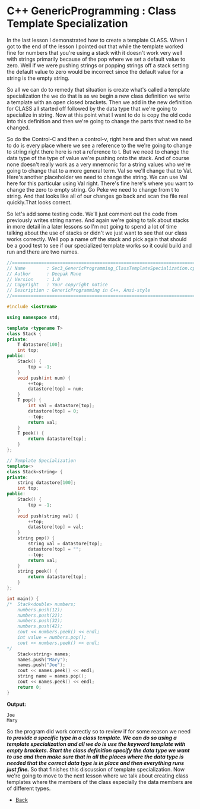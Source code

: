# C++ GenericProgramming : Class Template Specialization

In the last lesson I demonstrated how to create a template CLASS. When I got to the end of the lesson I pointed out that while the template worked fine for numbers that you're using a stack with it doesn't work very well with strings primarily because of the pop where we set a default value to zero. Well if we were pushing strings or popping strings off a stack setting the default value to zero would be incorrect since the default value for a string is the empty string. 

So all we can do to remedy that situation is create what's called a template specialization the we do that is as we begin a new class definition we write a template with an open closed brackets. Then we add in the new definition for CLASS all started off followed by the data type that we're going to specialize in string. Now at this point what I want to do is copy the old code into this definition and then we're going to change the parts that need to be changed.

So do the Control-C and then a control-v, right here and then what we need to do is every place where we see a reference to the we're going to change to string right there here is not a reference to t. But we need to change the data type of the type of value we're pushing onto the stack. And of course none doesn't really work as a very mnemonic for a string values who we're going to change that to a more general term. Val so we'll change that to Val. Here's another placeholder we need to change the string. We can use Val here for this particular using Val right. There's fine here's where you want to change the zero to empty string. Go Peke we need to change from t to string. And that looks like all of our changes go back and scan the file real quickly.That looks correct. 

So let's add some testing code. We'll just comment out the code from previously writes string names. And again we're going to talk about stacks in more detail in a later lessons so I'm not going to spend a lot of time talking about the use of stacks or didn't we just want to see that our class works correctly. Well pop a name off the stack and pick again that should be a good test to see if our specialized template works so it could build and run and there are two names.
```cpp
//============================================================================
// Name        : Sec3_GenericProgramming_ClassTemplateSpecialization.cpp
// Author      : Deepak Mane
// Version     : 1.0
// Copyright   : Your copyright notice
// Description : GenericProgramming in C++, Ansi-style
//============================================================================

#include <iostream>

using namespace std;

template <typename T>
class Stack {
private:
	T datastore[100];
	int top;
public:
	Stack() {
		top = -1;
	}
	void push(int num) {
		++top;
		datastore[top] = num;
	}
	T pop() {
		int val = datastore[top];
		datastore[top] = 0;
		--top;
		return val;
	}
	T peek() {
		return datastore[top];
	}
};

// Template Specialization
template<>
class Stack<string> {
private:
	string datastore[100];
	int top;
public:
	Stack() {
		top = -1;
	}
	void push(string val) {
		++top;
		datastore[top] = val;
	}
	string pop() {
		string val = datastore[top];
		datastore[top] = "";
		--top;
		return val;
	}
	string peek() {
		return datastore[top];
	}
};

int main() {
/*	Stack<double> numbers;
	numbers.push(12);
	numbers.push(22);
	numbers.push(32);
	numbers.push(42);
	cout << numbers.peek() << endl;
	int value = numbers.pop();
	cout << numbers.peek() << endl;
*/
	Stack<string> names;
	names.push("Mary");
	names.push("Joe");
	cout << names.peek() << endl;
	string name = names.pop();
	cout << names.peek() << endl;
	return 0;
}

```
__Output:__
``` 
Joe
Mary
```
So the program did work correctly so to review if for some reason we need __*to provide a specific type in a class template. We can do so using a template specialization and all we do is use the keyword template with empty brackets. Start the class definition specify the data type we want to use and then make sure that in all the places where the data type is needed that the correct data type is in place and then everything runs just fine.*__ So that finishes this discussion of template specialization. Now we're going to move to the next lesson where we talk about creating class templates where the members of the class especially the data members are of different types.


- [Back](./README.MD)
